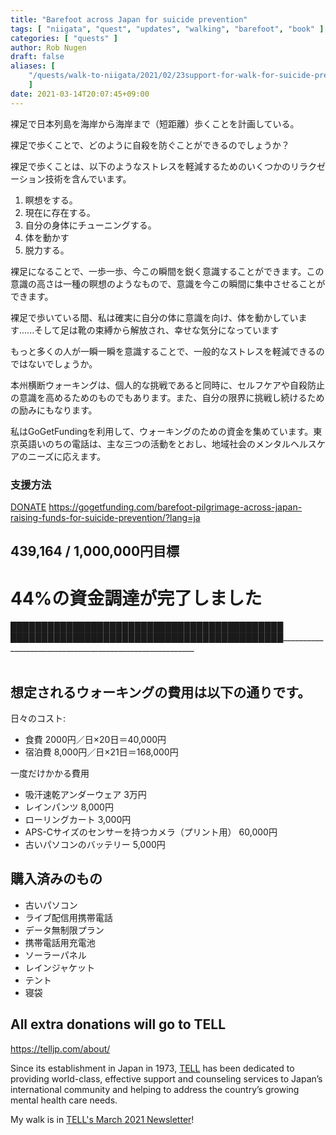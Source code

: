 ```yaml
---
title: "Barefoot across Japan for suicide prevention"
tags: [ "niigata", "quest", "updates", "walking", "barefoot", "book" ]
categories: [ "quests" ]
author: Rob Nugen
draft: false
aliases: [
    "/quests/walk-to-niigata/2021/02/23support-for-walk-for-suicide-prevention/",
    ]
date: 2021-03-14T20:07:45+09:00
---
```


裸足で日本列島を海岸から海岸まで（短距離）歩くことを計画している。

裸足で歩くことで、どのように自殺を防ぐことができるのでしょうか？

裸足で歩くことは、以下のようなストレスを軽減するためのいくつかのリラクゼーション技術を含んでいます。

1. 瞑想をする。
2. 現在に存在する。
3. 自分の身体にチューニングする。
4. 体を動かす
5. 脱力する。

裸足になることで、一歩一歩、今この瞬間を鋭く意識することができます。この意識の高さは一種の瞑想のようなもので、意識を今この瞬間に集中させることができます。

裸足で歩いている間、私は確実に自分の体に意識を向け、体を動かしています......そして足は靴の束縛から解放され、幸せな気分になっています

もっと多くの人が一瞬一瞬を意識することで、一般的なストレスを軽減できるのではないでしょうか。

本州横断ウォーキングは、個人的な挑戦であると同時に、セルフケアや自殺防止の意識を高めるためのものでもあります。また、自分の限界に挑戦し続けるための励みにもなります。

私はGoGetFundingを利用して、ウォーキングのための資金を集めています。東京英語いのちの電話は、主な三つの活動をとおし、地域社会のメンタルヘルスケアのニーズに応えます。

### 支援方法

<div class="action-btns">
  <a target="_blank" href="https://gogetfunding.com/barefoot-pilgrimage-across-japan-raising-funds-for-suicide-prevention/?lang=ja" class="ggf btn btn-warning btn-orange">DONATE</a>
  <a target="_blank" href="https://gogetfunding.com/barefoot-pilgrimage-across-japan-raising-funds-for-suicide-prevention/?lang=ja" >https://gogetfunding.com/barefoot-pilgrimage-across-japan-raising-funds-for-suicide-prevention/?lang=ja</a>
</div>

## 439,164 / 1,000,000円目標

# 44%の資金調達が完了しました

<div class="thermometer">
████████████████████████████████████████████
████████████████████████████████████████████________________________________________________________
</div>

<!--
1234567890123456789012345678901234567890123456789012345678901234567890123456789012345678901234567890
  -->
<br>

## 想定されるウォーキングの費用は以下の通りです。

日々のコスト:

* 食費 2000円／日×20日＝40,000円
* 宿泊費 8,000円／日×21日＝168,000円

一度だけかかる費用

* 吸汗速乾アンダーウェア 3万円
* レインパンツ 8,000円
* ローリングカート 3,000円
* APS-Cサイズのセンサーを持つカメラ（プリント用） 60,000円
* 古いパソコンのバッテリー 5,000円

## 購入済みのもの

* 古いパソコン
* ライブ配信用携帯電話
* データ無制限プラン
* 携帯電話用充電池
* ソーラーパネル
* レインジャケット
* テント
* 寝袋

## All extra donations will go to TELL

<div class="note"><a href="https://telljp.com/about/">https://telljp.com/about/</a></div>

Since its establishment in Japan in 1973, [TELL](https://telljp.com/) has been dedicated to providing world-class, effective support and counseling services to Japan’s international community and helping to address the country’s growing mental health care needs.

My walk is in [TELL's March 2021 Newsletter](https://mailchi.mp/telljp.com/march-news-from-tell-1784614)!
